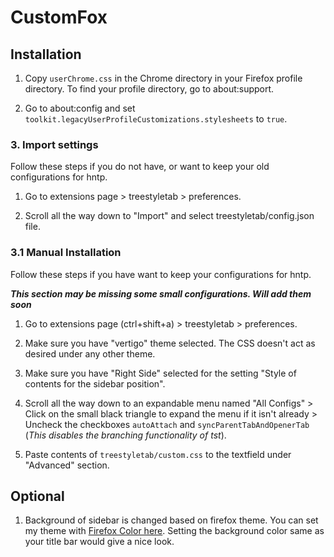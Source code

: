 # CustomFox

## Installation

1. Copy `userChrome.css` in the Chrome directory in your Firefox profile directory. To find your profile directory, go to about:support.

2. Go to about:config and set `toolkit.legacyUserProfileCustomizations.stylesheets` to `true`.

### 3. Import settings

Follow these steps if you do not have, or want to keep your old configurations for hntp.

1. Go to extensions page > treestyletab > preferences.

2. Scroll all the way down to "Import" and select treestyletab/config.json file.

### 3.1 Manual Installation

Follow these steps if you have want to keep your configurations for hntp.

***This section may be missing some small configurations. Will add them soon***

1. Go to extensions page (ctrl+shift+a) > treestyletab > preferences.

2. Make sure you have "vertigo" theme selected. The CSS doesn't act as desired under any other theme.

3. Make sure you have "Right Side" selected for the setting "Style of contents for the sidebar position".

4. Scroll all the way down to an expandable menu named "All Configs" > Click on the small black triangle to expand the menu if it isn't already > Uncheck the checkboxes `autoAttach` and `syncParentTabAndOpenerTab` (*This disables the branching functionality of tst*).

5. Paste contents of `treestyletab/custom.css` to the textfield under "Advanced" section.

## Optional

1. Background of sidebar is changed based on firefox theme. You can set my theme with [Firefox Color here](https://color.firefox.com/?theme=XQAAAAIfAQAAAAAAAABBqYhm849SCia2CaaEGccwS-xNKlhWuMf61H-qemtFQ7JmIThKEJYbO6BYtxXFN3QVwfgIyLdrYygaud86UIpkiO8YN31rNYQT4wbIyYwCNHU7jaUMww6R7XMYKHXDUCvMW7_0AiLugqKwZ2mhpvOqQw__PRrGb_w5dNZqMUkPfE4UsOjehwu76ZgYlAyi-kcs2o76aC30rqSaUf9RJtUHhA_oQODqn_yh5tM). Setting the background color same as your title bar would give a nice look.

